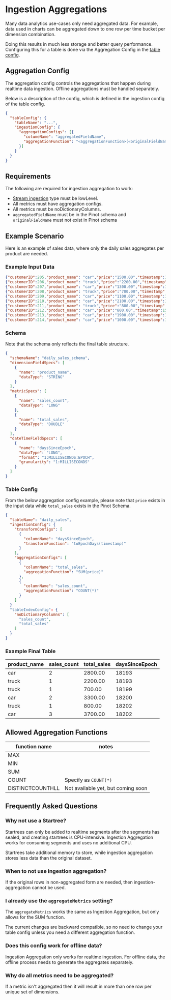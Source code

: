 # Ingestion Aggregations

Many data analytics use-cases only need aggregated data. For example, data used in charts can be aggregated down to one row per time bucket per dimension combination.

Doing this results in much less storage and better query performance. Configuring this for a table is done via the Aggregation Config in the [table config](../../configuration-reference/table.md).

## Aggregation Config

The aggregation config controls the aggregations that happen during realtime data ingestion. Offline aggregations must be handled separately.

Below is a description of the config, which is defined in the ingestion config of the table config.

```json
{
  "tableConfig": {
    "tableName": "...",
    "ingestionConfig": {
      "aggregationConfigs": [{
        "columeName": "aggregatedFieldName",
        "aggregationFunction": "<aggregationFunction>(<originalFieldName>)"
      }]
    }
  }
}
```

## Requirements

The following are required for ingestion aggregation to work:

* [Stream ingestion](../../basics/data-import/pinot-stream-ingestion/) type must be lowLevel.
* All metrics must have aggregation configs.
* All metrics must be noDictionaryColumns.
* `aggregatedFieldName` must be in the Pinot schema and `originalFieldName` must not exist in Pinot schema

## Example Scenario

Here is an example of sales data, where only the daily sales aggregates per product are needed.&#x20;

### Example Input Data

```json
{"customerID":205,"product_name": "car","price":"1500.00","timestamp":1571900400000}
{"customerID":206,"product_name": "truck","price":"2200.00","timestamp":1571900400000}
{"customerID":207,"product_name": "car","price":"1300.00","timestamp":1571900400000}
{"customerID":208,"product_name": "truck","price":"700.00","timestamp":1572418800000}
{"customerID":209,"product_name": "car","price":"1100.00","timestamp":1572505200000}
{"customerID":210,"product_name": "car","price":"2100.00","timestamp":1572505200000}
{"customerID":211,"product_name": "truck","price":"800.00","timestamp":1572678000000}
{"customerID":212,"product_name": "car","price":"800.00","timestamp":1572678000000}
{"customerID":213,"product_name": "car","price":"1900.00","timestamp":1572678000000}
{"customerID":214,"product_name": "car","price":"1000.00","timestamp":1572678000000}
```

### Schema

Note that the schema only reflects the final table structure.

```json
{
  "schemaName": "daily_sales_schema",
  "dimensionFieldSpecs": [
    {
      "name": "product_name",
      "dataType": "STRING"
    }
  ],
  "metricSpecs": [
    {
      "name": "sales_count",
      "dataType": "LONG"
    },
    {
      "name": "total_sales",
      "dataType": "DOUBLE"
    }
  ],
  "dateTimeFieldSpecs": [
    {
      "name": "daysSinceEpoch",
      "dataType": "LONG",
      "format": "1:MILLISECONDS:EPOCH",
      "granularity": "1:MILLISECONDS"
    }
  ]
}
```

### Table Config

From the below aggregation config example, please note that `price`  exists in the input data while `total_sales` exists in the Pinot Schema.

```json
{
  "tableName": "daily_sales",
  "ingestionConfig": {
    "transformConfigs": [
      {
        "columnName": "daysSinceEpoch",
        "transformFunction": "toEpochDays(timestamp)"
      }
    ],
    "aggregationConfigs": [
      {
        "columnName": "total_sales",
        "aggregationFunction": "SUM(price)"
      },
      {
        "columnName": "sales_count", 
        "aggregationFunction": "COUNT(*)"
      }
    ]
  }
  "tableIndexConfig": {
    "noDictionaryColumns": [
      "sales_count",
      "total_sales"
    ]
  }
}
```

### Example Final Table

| product\_name | sales\_count | total\_sales | daysSinceEpoch |
| ------------- | ------------ | ------------ | -------------- |
| car           | 2            | 2800.00      | 18193          |
| truck         | 1            | 2200.00      | 18193          |
| truck         | 1            | 700.00       | 18199          |
| car           | 2            | 3300.00      | 18200          |
| truck         | 1            | 800.00       | 18202          |
| car           | 3            | 3700.00      | 18202          |



## Allowed Aggregation Functions

| function name    | notes                              |
| ---------------- | ---------------------------------- |
| MAX              |                                    |
| MIN              |                                    |
| SUM              |                                    |
| COUNT            | Specify as `COUNT(*)`              |
| DISTINCTCOUNTHLL | Not available yet, but coming soon |

## Frequently Asked Questions

### Why not use a Startree?

Startrees can only be added to realtime segments after the segments has sealed, and creating startrees is CPU-intensive. Ingestion Aggregation works for consuming segments and uses no additional CPU.

Startrees take additional memory to store, while ingestion aggregation stores less data than the original dataset.

### When to not use ingestion aggregation?

If the original rows in non-aggregated form are needed, then ingestion-aggregation cannot be used.

### I already use the `aggregateMetrics` setting?

The `aggregateMetrics` works the same as Ingestion Aggregation, but only allows for the SUM function.

The current changes are backward compatible, so no need to change your table config unless you need a different aggregation function.

### Does this config work for offline data?

Ingestion Aggregation only works for realtime ingestion. For offline data, the offline process needs to generate the aggregates separately.

### Why do all metrics need to be aggregated?

If a metric isn't aggregated then it will result in more than one row per unique set of dimensions.
